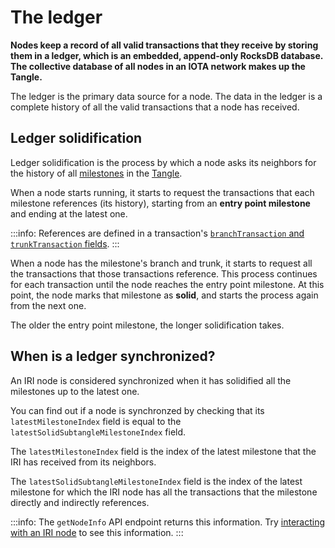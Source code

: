 # The ledger

**Nodes keep a record of all valid transactions that they receive by storing them in a ledger, which is an embedded, append-only RocksDB database. The collective database of all nodes in an IOTA network makes up the Tangle.**

The ledger is the primary data source for a node. The data in the ledger is a complete history of all the valid transactions that a node has received.

## Ledger solidification

Ledger solidification is the process by which a node asks its neighbors for the history of all [milestones](root://the-tangle/0.1/concepts/the-coordinator.md) in the [Tangle](root://the-tangle/0.1/introduction/overview.md).

When a node starts running, it starts to request the transactions that each milestone references (its history), starting from an **entry point milestone** and ending at the latest one.

:::info:
References are defined in a transaction's [`branchTransaction` and `trunkTransaction` fields](root://iota-basics/0.1/references/structure-of-a-transaction.md).
:::

When a node has the milestone's branch and trunk, it starts to request all the transactions that those transactions reference. This process continues for each transaction until the node reaches the entry point milestone. At this point, the node marks that milestone as **solid**, and starts the process again from the next one.

The older the entry point milestone, the longer solidification takes.

## When is a ledger synchronized?

An IRI node is considered synchronized when it has solidified all the milestones up to the latest one.

You can find out if a node is synchronzed by checking that its `latestMilestoneIndex` field is equal to the `latestSolidSubtangleMilestoneIndex` field.

The `latestMilestoneIndex` field is the index of the latest milestone that the IRI has received from its neighbors.

The `latestSolidSubtangleMilestoneIndex` field is the index of the latest milestone for which the IRI node has all the transactions that the milestone directly and indirectly references.

:::info:
The `getNodeInfo` API endpoint returns this information. Try [interacting with an IRI node](../how-to-guides/interact-with-an-iri-node.md) to see this information.
:::
